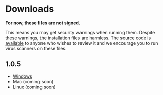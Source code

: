 # Downloads

**For now, these files are not signed.**

This means you may get security warnings when running them. Despite these warnings, the installation files are harmless. The source code is [available](https://github.com/PandemicMoon/hackertyper) to anyone who wishes to review it and we encourage you to run virus scanners on these files.

## 1.0.5
- [Windows](https://github.com/PandemicMoon/hackertyper/blob/master/releases/1.0.5/HackerTyper%20Setup%201.0.5.exe?raw=true)
- Mac (coming soon)
- Linux (coming soon)
